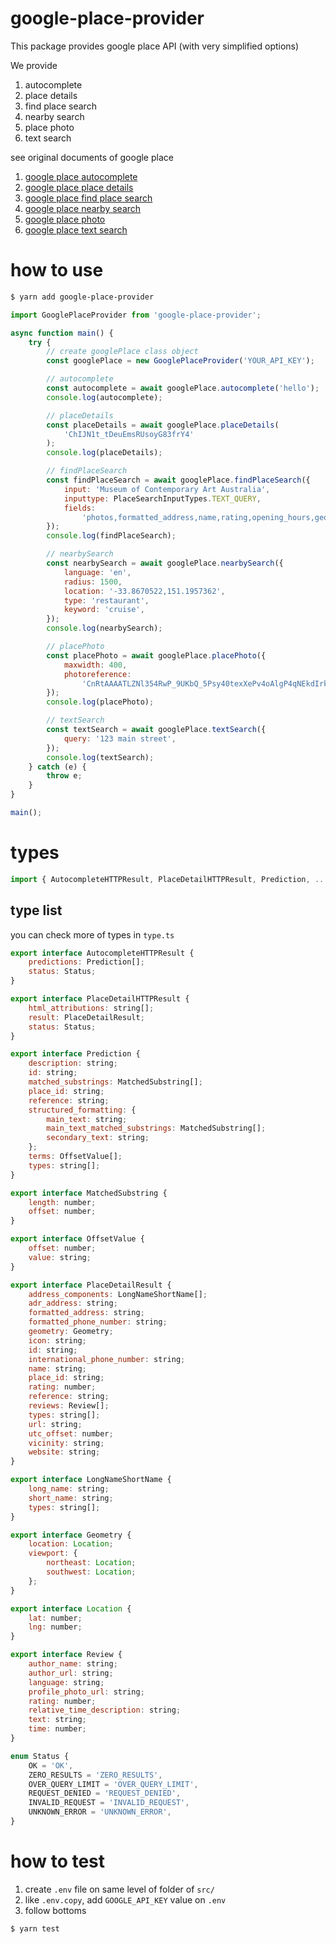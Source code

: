 # google-place-provider

This package provides google place API (with very simplified options)

We provide

1. autocomplete
2. place details
3. find place search
4. nearby search
5. place photo
6. text search

see original documents of google place

1. [google place autocomplete](https://developers.google.com/places/web-service/autocomplete?hl=ko)
2. [google place place details](https://developers.google.com/places/web-service/details?hl=ko)
3. [google place find place search](https://developers.google.com/places/web-service/search#find-place-examples)
4. [google place nearby search](https://developers.google.com/places/web-service/search#PlaceSearchRequests)
5. [google place photo](https://developers.google.com/places/web-service/photos#place_photo_response)
6. [google place text search](https://developers.google.com/places/web-service/search#TextSearchRequests)

# how to use

```bash
$ yarn add google-place-provider
```

```js
import GooglePlaceProvider from 'google-place-provider';

async function main() {
    try {
        // create googlePlace class object
        const googlePlace = new GooglePlaceProvider('YOUR_API_KEY');

        // autocomplete
        const autocomplete = await googlePlace.autocomplete('hello');
        console.log(autocomplete);

        // placeDetails
        const placeDetails = await googlePlace.placeDetails(
            'ChIJN1t_tDeuEmsRUsoyG83frY4'
        );
        console.log(placeDetails);

        // findPlaceSearch
        const findPlaceSearch = await googlePlace.findPlaceSearch({
            input: 'Museum of Contemporary Art Australia',
            inputtype: PlaceSearchInputTypes.TEXT_QUERY,
            fields:
                'photos,formatted_address,name,rating,opening_hours,geometry',
        });
        console.log(findPlaceSearch);

        // nearbySearch
        const nearbySearch = await googlePlace.nearbySearch({
            language: 'en',
            radius: 1500,
            location: '-33.8670522,151.1957362',
            type: 'restaurant',
            keyword: 'cruise',
        });
        console.log(nearbySearch);

        // placePhoto
        const placePhoto = await googlePlace.placePhoto({
            maxwidth: 400,
            photoreference:
                'CnRtAAAATLZNl354RwP_9UKbQ_5Psy40texXePv4oAlgP4qNEkdIrkyse7rPXYGd9D_Uj1rVsQdWT4oRz4QrYAJNpFX7rzqqMlZw2h2E2y5IKMUZ7ouD_SlcHxYq1yL4KbKUv3qtWgTK0A6QbGh87GB3sscrHRIQiG2RrmU_jF4tENr9wGS_YxoUSSDrYjWmrNfeEHSGSc3FyhNLlBU',
        });
        console.log(placePhoto);

        // textSearch
        const textSearch = await googlePlace.textSearch({
            query: '123 main street',
        });
        console.log(textSearch);
    } catch (e) {
        throw e;
    }
}

main();
```

# types

```js
import { AutocompleteHTTPResult, PlaceDetailHTTPResult, Prediction, ... } from 'google-place-provider';
```

## type list

you can check more of types in `type.ts`

```js
export interface AutocompleteHTTPResult {
    predictions: Prediction[];
    status: Status;
}

export interface PlaceDetailHTTPResult {
    html_attributions: string[];
    result: PlaceDetailResult;
    status: Status;
}

export interface Prediction {
    description: string;
    id: string;
    matched_substrings: MatchedSubstring[];
    place_id: string;
    reference: string;
    structured_formatting: {
        main_text: string;
        main_text_matched_substrings: MatchedSubstring[];
        secondary_text: string;
    };
    terms: OffsetValue[];
    types: string[];
}

export interface MatchedSubstring {
    length: number;
    offset: number;
}

export interface OffsetValue {
    offset: number;
    value: string;
}

export interface PlaceDetailResult {
    address_components: LongNameShortName[];
    adr_address: string;
    formatted_address: string;
    formatted_phone_number: string;
    geometry: Geometry;
    icon: string;
    id: string;
    international_phone_number: string;
    name: string;
    place_id: string;
    rating: number;
    reference: string;
    reviews: Review[];
    types: string[];
    url: string;
    utc_offset: number;
    vicinity: string;
    website: string;
}

export interface LongNameShortName {
    long_name: string;
    short_name: string;
    types: string[];
}

export interface Geometry {
    location: Location;
    viewport: {
        northeast: Location;
        southwest: Location;
    };
}

export interface Location {
    lat: number;
    lng: number;
}

export interface Review {
    author_name: string;
    author_url: string;
    language: string;
    profile_photo_url: string;
    rating: number;
    relative_time_description: string;
    text: string;
    time: number;
}

enum Status {
    OK = 'OK',
    ZERO_RESULTS = 'ZERO_RESULTS',
    OVER_QUERY_LIMIT = 'OVER_QUERY_LIMIT',
    REQUEST_DENIED = 'REQUEST_DENIED',
    INVALID_REQUEST = 'INVALID_REQUEST',
    UNKNOWN_ERROR = 'UNKNOWN_ERROR',
}

```

# how to test

1. create `.env` file on same level of folder of `src/`
2. like `.env.copy`, add `GOOGLE_API_KEY` value on `.env`
3. follow bottoms

```bash
$ yarn test
```
